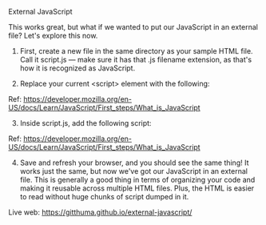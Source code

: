 External JavaScript

This works great, but what if we wanted to put our JavaScript in an external file? Let's explore this now.

1. First, create a new file in the same directory as your sample HTML file. Call it script.js — make sure it has that .js filename extension, as that's how it is recognized as JavaScript.

2. Replace your current &lt;script&gt; element with the following:

Ref: https://developer.mozilla.org/en-US/docs/Learn/JavaScript/First_steps/What_is_JavaScript

3. Inside script.js, add the following script:

Ref: https://developer.mozilla.org/en-US/docs/Learn/JavaScript/First_steps/What_is_JavaScript

4. Save and refresh your browser, and you should see the same thing! It works just the same, but now we've got our JavaScript in an external file. This is generally a good thing in terms of organizing your code and making it reusable across multiple HTML files. Plus, the HTML is easier to read without huge chunks of script dumped in it.

Live web: https://gitthuma.github.io/external-javascript/

